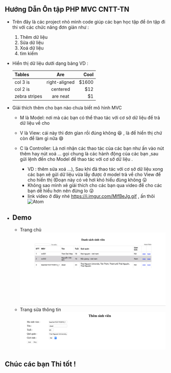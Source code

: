 ## Hướng Dẫn Ôn tập PHP MVC CNTT-TN
- Trên đây là các project nhỏ mình code giúp các bạn học tập để ôn tập đi thi với các chức năng đơn giản như :
    1. Thêm dữ liệu
    2. Sửa dữ liệu
    3. Xoá dữ liệu
    4. tìm kiếm
- Hiển thị dữ liệu dưới dạng bảng VD :

    | Tables        | Are           | Cool  |
    | ------------- |:-------------:| -----:|
    | col 3 is      | right-aligned | $1600 |
    | col 2 is      | centered      |   $12 |
    | zebra stripes | are neat      |    $1 |
 
- Giải thích thêm cho bạn nào chưa biết mô hình MVC
    * M là Model: nơi mà các bạn có thể thao tác với cơ sở dữ liệu để trả dữ liệu về cho 
         
    * V là View: cái này thì đơn gỉan rồi đúng không :laughing: , là để hiển thị chứ còn để làm gì nữa :smile:
         
    * C là Controller: Là nơi nhận các thao tác của các bạn như ấn vào nút thêm hay nút xoá ... gọi chung là các hành
    động của các bạn ,sau  gửi lệnh đến cho Model để thao tác với cơ sở dữ liệu .
        * VD : thêm sửa xoá ...), Sau khi đã thao tác với cơ sở dữ liệu 
              xong các bạn xẽ gửi dữ liệu vừa lấy được ở model trả về cho View để cho hiển thị (Đoạn này có vẻ hơi khó hiểu đùng  không 
              :stuck_out_tongue: 
        * Không sao mình xẽ giải thích cho các bạn qua video để cho các bạn dễ hiểu hơn  nên đừng lo :stuck_out_tongue_winking_eye:
        * link video ở đây nhé https://i.imgur.com/MlfBeJg.gif , ấn thôi ![Atom](https://i.imgur.com/MlfBeJg.gif)

  
- Demo 
    -
    - Trang chủ
    ![Atom](https://raw.githubusercontent.com/daihieptn97/On_PHP_MCV/master/image_example/Screen%20Shot%202018-12-07%20at%2019.06.45.png)
    - Trang sửa thông tin
    ![Atom](https://raw.githubusercontent.com/daihieptn97/On_PHP_MCV/master/image_example/Screen%20Shot%202018-12-07%20at%2019.07.26.png)
    
## Chúc các bạn Thi tốt !